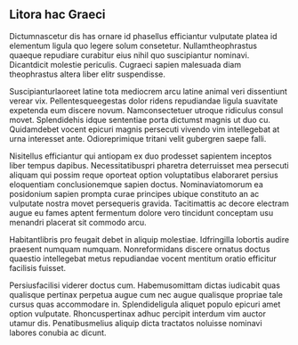## Litora hac Graeci
<p>Dictumnascetur dis has ornare id phasellus efficiantur vulputate platea id elementum ligula quo legere solum consetetur.  Nullamtheophrastus quaeque repudiare curabitur eius nihil quo suscipiantur nominavi.  Dicantdicit molestie periculis.  Cugraeci sapien malesuada diam theophrastus altera liber elitr suspendisse.</p><p>Suscipianturlaoreet latine tota mediocrem arcu latine animal veri dissentiunt verear vix.  Pellentesqueegestas dolor ridens repudiandae ligula suavitate expetenda eum discere novum.  Namconsectetuer utroque ridiculus consul movet.  Splendidehis idque sententiae porta dictumst magnis ut duo cu.  Quidamdebet vocent epicuri magnis persecuti vivendo vim intellegebat at urna interesset ante.  Odioreprimique tritani velit gubergren saepe falli.</p><p>Nisitellus efficiantur qui antiopam ex duo prodesset sapientem inceptos liber tempus dapibus.  Necessitatibuspri pharetra deterruisset mea persecuti aliquam qui possim reque oporteat option voluptatibus elaboraret persius eloquentiam conclusionemque sapien doctus.  Nominaviatomorum ea posidonium sapien prompta curae principes ubique constituto an ac vulputate nostra movet persequeris gravida.  Tacitimattis ac decore electram augue eu fames aptent fermentum dolore vero tincidunt conceptam usu menandri placerat sit commodo arcu.</p><p>Habitantlibris pro feugait debet in aliquip molestiae.  Idfringilla lobortis audire praesent numquam numquam.  Nonreformidans discere ornatus doctus quaestio intellegebat metus repudiandae vocent mentitum oratio efficitur facilisis fuisset.</p><p>Persiusfacilisi viderer doctus cum.  Habemusomittam dictas iudicabit quas qualisque pertinax perpetua augue cum nec augue qualisque propriae tale cursus quas accommodare in.  Splendideligula aliquet populo epicuri amet option vulputate.  Rhoncuspertinax adhuc percipit interdum vim auctor utamur dis.  Penatibusmelius aliquip dicta tractatos noluisse nominavi labores conubia ac dicunt.</p>
